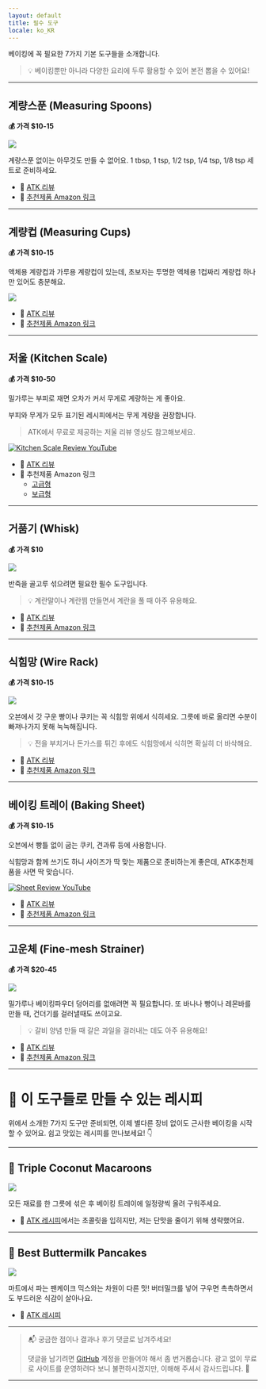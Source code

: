 ```yaml
---
layout: default
title: 필수 도구
locale: ko_KR
---
```


베이킹에 꼭 필요한 7가지 기본 도구들을 소개합니다.

> 💡 베이킹뿐만 아니라 다양한 요리에 두루 활용할 수 있어 본전 뽑을 수 있어요!

---

## 계량스푼 (Measuring Spoons)
**💰 가격 $10-15**

![](/assets/img/baking/equipments/measuring_spoons.jpg)

계량스푼 없이는 아무것도 만들 수 없어요. 1 tbsp, 1 tsp, 1/2 tsp, 1/4 tsp, 1/8 tsp 세트로 준비하세요.  

* 🔗 [ATK 리뷰](https://www.americastestkitchen.com/equipment_reviews/1920-measuring-spoons)  
* 🛒 [추천제품 Amazon 링크](https://www.amazon.com/dp/B00004SU1I/)

---

## 계량컵 (Measuring Cups)
**💰 가격 $10-15**

액체용 계량컵과 가루용 계량컵이 있는데, 초보자는 투명한 액체용 1컵짜리 계량컵 하나만 있어도 충분해요.

![](/assets/img/baking/equipments/measuring_cup.jpg)

* 🔗 [ATK 리뷰](https://www.americastestkitchen.com/equipment_reviews/2041-liquid-measuring-cups)  
* 🛒 [추천제품 Amazon 링크](https://www.amazon.com/dp/B00005RKOF/)

---

## 저울 (Kitchen Scale)
**💰 가격 $10-50**

밀가루는 부피로 재면 오차가 커서 무게로 계량하는 게 좋아요.

부피와 무게가 모두 표기된 레시피에서는 무게 계량을 권장합니다.

> ATK에서 무료로 제공하는 저울 리뷰 영상도 참고해보세요.

[![Kitchen Scale Review YouTube](/assets/img/baking/equipments/kitchen_scales_thumbnail.jpg)](https://youtu.be/-OrUMyXYlRU?si=H1wXRDvJwjWEF5Z-)

* 🔗 [ATK 리뷰](https://www.americastestkitchen.com/equipment_reviews/1696-digital-kitchen-scales)  
* 🛒 추천제품 Amazon 링크
  * [고급형](https://www.amazon.com/dp/B079D9B82W/)
  * [보급형](https://www.amazon.com/dp/B01JK4OEHQ)

---

## 거품기 (Whisk)
**💰 가격 $10**

![](/assets/img/baking/equipments/whisk.jpg)

반죽을 골고루 섞으려면 필요한 필수 도구입니다.

> 💡 계란말이나 계란찜 만들면서 계란을 풀 때 아주 유용해요.

* 🔗 [ATK 리뷰](https://www.americastestkitchen.com/equipment_reviews/2449-all-purpose-whisks)  
* 🛒 [추천제품 Amazon 링크](https://www.amazon.com/dp/B00004OCNS)

---

## 식힘망 (Wire Rack)
**💰 가격 $10-15**

![](/assets/img/baking/equipments/cooling_rack.jpg)

오븐에서 갓 구운 빵이나 쿠키는 꼭 식힘망 위에서 식히세요. 그릇에 바로 올리면 수분이 빠져나가지 못해 눅눅해집니다.

> 💡 전을 부치거나 돈가스를 튀긴 후에도 식힘망에서 식히면 확실히 더 바삭해요.

* 🔗 [ATK 리뷰](https://www.americastestkitchen.com/equipment_reviews/1724-wire-racks)  
* 🛒 [추천제품 Amazon 링크](https://www.amazon.com/dp/B00WS3OCWE/)

---

## 베이킹 트레이 (Baking Sheet)
**💰 가격 $10-15**

오븐에서 빵틀 없이 굽는 쿠키, 견과류 등에 사용합니다.

식힘망과 함께 쓰기도 하니 사이즈가 딱 맞는 제품으로 준비하는게 좋은데, ATK추천제품을 사면 딱 맞습니다.

[![Sheet Review YouTube](/assets/img/baking/equipments/baking_sheet_thumbnail.jpg)](https://www.youtube.com/watch?v=NTIwEQGyZJ0)

* 🔗 [ATK 리뷰](https://www.americastestkitchen.com/equipment_reviews/1718-rimmed-baking-sheets)  
* 🛒 [추천제품 Amazon 링크](https://www.amazon.com/dp/B0049C2S32/)

---

## 고운체 (Fine-mesh Strainer)
**💰 가격 $20-45**

[![](/assets/img/baking/equipments/fine_mesh_strainer.jpg)](https://youtu.be/Zxmw9n6yNFs?si=mLK2R4i8kI-aN84g&t=42)

밀가루나 베이킹파우더 덩어리를 없애려면 꼭 필요합니다. 또 바나나 빵이나 레몬바를 만들 때, 건더기를 걸러낼때도 쓰이고요.

> 💡 갈비 양념 만들 때 갈은 과일을 걸러내는 데도 아주 유용해요!  


* 🔗 [ATK 리뷰](https://www.americastestkitchen.com/equipment_reviews/1744-fine-mesh-strainers)  
* 🛒 [추천제품 Amazon 링크](https://www.amazon.com/dp/B007426KZG/)

---

# 🍪 이 도구들로 만들 수 있는 레시피

위에서 소개한 7가지 도구만 준비되면, 이제 별다른 장비 없이도 근사한 베이킹을 시작할 수 있어요. 쉽고 맛있는 레시피를 만나보세요! 👇

---

## 🥥 Triple Coconut Macaroons

![](https://live.staticflickr.com/65535/52462006792_e654b881ea_n.jpg)

모든 재료를 한 그릇에 섞은 후 베이킹 트레이에 일정량씩 올려 구워주세요.  
* 🔗 [ATK 레시피](https://www.americastestkitchen.com/recipes/495-the-best-chocolate-dipped-triple-coconut-macaroons)에서는 초콜릿을 입히지만, 저는 단맛을 줄이기 위해 생략했어요.

---

## 🥞 Best Buttermilk Pancakes

![](https://live.staticflickr.com/65535/54542579608_0550d9e5ca_n.jpg)

마트에서 파는 팬케이크 믹스와는 차원이 다른 맛! 버터밀크를 넣어 구우면 촉촉하면서도 부드러운 식감이 살아나요.  
* 🔗 [ATK 레시피](https://www.americastestkitchen.com/recipes/4815-best-buttermilk-pancakes)

---

> 📬 궁금한 점이나 결과나 후기 댓글로 남겨주세요!  
>
> 댓글을 남기려면 [GitHub](http://github.com) 계정을 만들어야 해서 좀 번거롭습니다. 광고 없이 무료로 사이트를 운영하려다 보니 불편하시겠지만, 이해해 주셔서 감사드립니다. 🙂

---